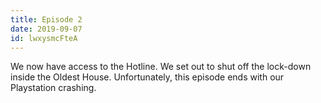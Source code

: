 ```yaml
---
title: Episode 2
date: 2019-09-07
id: lwxysmcFteA
---
```

We now have access to the Hotline. We set out to shut off the lock-down inside the Oldest House. Unfortunately, this episode ends with our Playstation crashing.
